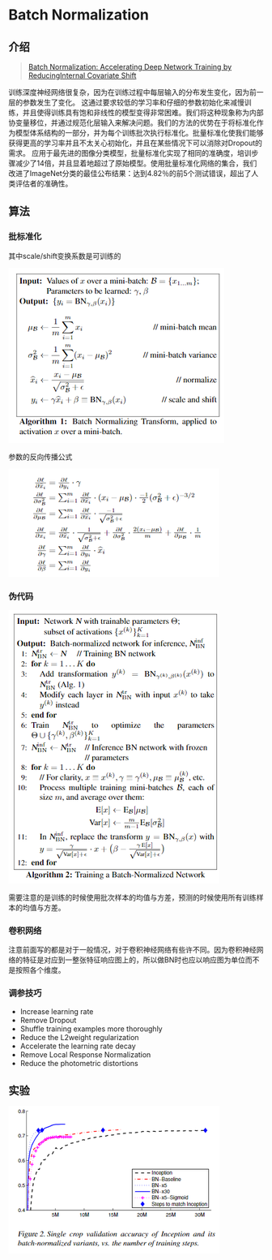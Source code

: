 # Batch Normalization

## 介绍

> [Batch Normalization: Accelerating Deep Network Training by ReducingInternal Covariate Shift](https://arxiv.org/abs/1502.03167)

训练深度神经网络很复杂，因为在训练过程中每层输入的分布发生变化，因为前一层的参数发生了变化。 这通过要求较低的学习率和仔细的参数初始化来减慢训练，并且使得训练具有饱和非线性的模型变得非常困难。我们将这种现象称为内部协变量移位，并通过规范化层输入来解决问题。我们的方法的优势在于将标准化作为模型体系结构的一部分，并为每个训练批次执行标准化。批量标准化使我们能够获得更高的学习率并且不太关心初始化，并且在某些情况下可以消除对Dropout的需求。 应用于最先进的图像分类模型，批量标准化实现了相同的准确度，培训步骤减少了14倍，并且显着地超过了原始模型。使用批量标准化网络的集合，我们改进了ImageNet分类的最佳公布结果：达到4.82％的前5个测试错误，超出了人类评估者的准确性。

## 算法

### 批标准化

其中scale/shift变换系数是可训练的

![](../../.gitbook/assets/image%20%2882%29.png)

参数的反向传播公式

![](../../.gitbook/assets/image%20%28126%29.png)

### 伪代码

![](../../.gitbook/assets/image%20%28131%29.png)

需要注意的是训练的时候使用批次样本的均值与方差，预测的时候使用所有训练样本的均值与方差。

### 卷积网络

注意前面写的都是对于一般情况，对于卷积神经网络有些许不同。因为卷积神经网络的特征是对应到一整张特征响应图上的，所以做BN时也应以响应图为单位而不是按照各个维度。

### 调参技巧

* Increase learning rate
* Remove Dropout
* Shuffle training examples more thoroughly
* Reduce the L2weight regularization
* Accelerate the learning rate decay
* Remove Local Response Normalization
* Reduce the photometric distortions

## 实验

![](../../.gitbook/assets/image%20%28135%29.png)



